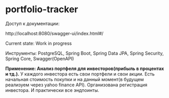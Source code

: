 # portfolio-tracker
Доступ к документации:

http://localhost:8080/swagger-ui/index.html#/

Current state: Work in progress

Инструменты: PostgreSQL, Spring Boot, Spring Data JPA, Spring Security, Spring Core, Swagger(OpenAPI)

<b>Применение: Анализ портфеля для инвесторов(прибыль в процентах и тд.).</b> У каждого инвестора есть свои портфели и свои акции. Есть начальная стоимость покупки и на данный момент(в будущем реализуем через yahoo finance API). Организована регистрация инвестора. И практически все эндпоинты.
